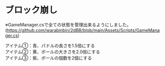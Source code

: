 # ブロック崩し

※GameManager.csで全ての状態を管理出来るようにしました。
(https://github.com/warabinbin/2dBB/blob/main/Assets/Scripts/GameManager.cs)

アイテム①：青、パドルの長さを1.5倍にする</Br>
アイテム②：黄、ボールの大きさを2.0倍にする</Br>
アイテム③：紫、ボールの個数を2個にする</Br>
